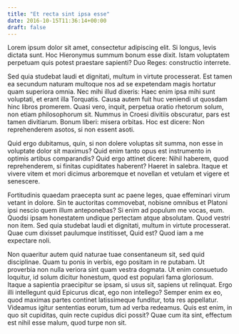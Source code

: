 ```yaml
---
title: "Et recta sint ipsa esse"
date: 2016-10-15T11:36:14+00:00
draft: false
---
```


Lorem ipsum dolor sit amet, consectetur adipiscing elit. Si longus, levis
dictata sunt. Hoc Hieronymus summum bonum esse dixit. Istam voluptatem
perpetuam quis potest praestare sapienti? Duo Reges: constructio interrete.

Sed quia studebat laudi et dignitati, multum in virtute processerat. Est tamen
ea secundum naturam multoque nos ad se expetendam magis hortatur quam superiora
omnia. Nec mihi illud dixeris: Haec enim ipsa mihi sunt voluptati, et erant
illa Torquatis. Causa autem fuit huc veniendi ut quosdam hinc libros promerem.
Quasi vero, inquit, perpetua oratio rhetorum solum, non etiam philosophorum
sit. Nummus in Croesi divitiis obscuratur, pars est tamen divitiarum. Bonum
liberi: misera orbitas. Hoc est dicere: Non reprehenderem asotos, si non essent
asoti.

Quid ergo dubitamus, quin, si non dolere voluptas sit summa, non esse in
voluptate dolor sit maximus? Quid enim tanto opus est instrumento in optimis
artibus comparandis? Quid ergo attinet dicere: Nihil haberem, quod
reprehenderem, si finitas cupiditates haberent? Haeret in salebra. Itaque et
vivere vitem et mori dicimus arboremque et novellan et vetulam et vigere et
senescere.

Fortitudinis quaedam praecepta sunt ac paene leges, quae effeminari virum
vetant in dolore. Sin te auctoritas commovebat, nobisne omnibus et Platoni ipsi
nescio quem illum anteponebas? Si enim ad populum me vocas, eum. Quodsi ipsam
honestatem undique pertectam atque absolutam. Quod vestri non item. Sed quia
studebat laudi et dignitati, multum in virtute processerat. Quae cum dixisset
paulumque institisset, Quid est? Quod iam a me expectare noli.

Non quaeritur autem quid naturae tuae consentaneum sit, sed quid disciplinae.
Quam tu ponis in verbis, ego positam in re putabam. Ut proverbia non nulla
veriora sint quam vestra dogmata. Ut enim consuetudo loquitur, id solum dicitur
honestum, quod est populari fama gloriosum. Itaque a sapientia praecipitur se
ipsam, si usus sit, sapiens ut relinquat. Ergo illi intellegunt quid Epicurus
dicat, ego non intellego? Semper enim ex eo, quod maximas partes continet
latissimeque funditur, tota res appellatur. Videamus igitur sententias eorum,
tum ad verba redeamus. Quis est enim, in quo sit cupiditas, quin recte cupidus
dici possit? Quae cum ita sint, effectum est nihil esse malum, quod turpe non
sit.
